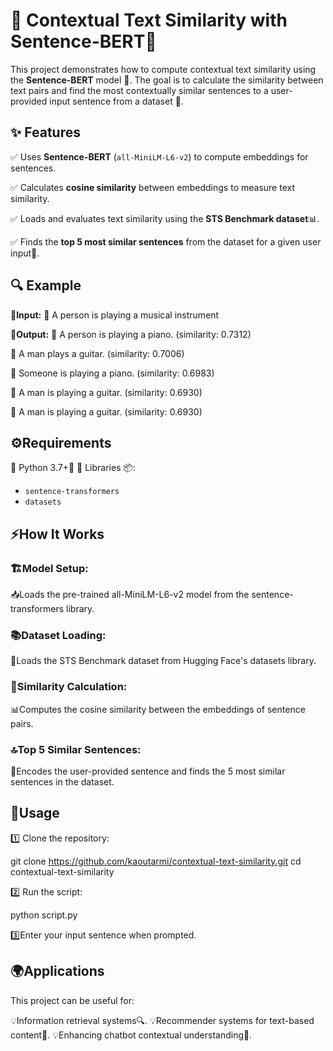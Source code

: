 # 🌟 Contextual Text Similarity with Sentence-BERT📝

This project demonstrates how to compute contextual text similarity using the **Sentence-BERT** model 🤖. The goal is to calculate the similarity between text pairs and find the most contextually similar sentences to a user-provided input sentence from a dataset 🎯.

## ✨ Features

✅ Uses **Sentence-BERT** (`all-MiniLM-L6-v2`) to compute embeddings for sentences.

✅ Calculates **cosine similarity** between embeddings to measure text similarity.

✅ Loads and evaluates text similarity using the **STS Benchmark dataset**📊.

✅ Finds the **top 5 most similar sentences** from the dataset for a given user input🔎.

## 🔍 Example

**📝Input:**
🎵 A person is playing a musical instrument

**🎯Output:**
🎼 A person is playing a piano. (similarity: 0.7312)

🎸 A man plays a guitar. (similarity: 0.7006)

🎹 Someone is playing a piano. (similarity: 0.6983)

🎸 A man is playing a guitar. (similarity: 0.6930)

🎸 A man is playing a guitar. (similarity: 0.6930)


## ⚙️Requirements

🔹 Python 3.7+🐍
🔹 Libraries 📦:
  - `sentence-transformers`
  - `datasets`
## ⚡How It Works
### 🏗️Model Setup:

📥Loads the pre-trained all-MiniLM-L6-v2 model from the sentence-transformers library.
### 📚Dataset Loading:

📂Loads the STS Benchmark dataset from Hugging Face's datasets library.
### 📏Similarity Calculation:

📊Computes the cosine similarity between the embeddings of sentence pairs.
### 🔝Top 5 Similar Sentences:

🎯Encodes the user-provided sentence and finds the 5 most similar sentences in the dataset.
## 🚀Usage
1️⃣ Clone the repository:

   git clone https://github.com/kaoutarmi/contextual-text-similarity.git
   cd contextual-text-similarity

2️⃣ Run the script:

   python script.py
   
3️⃣Enter your input sentence when prompted.
  
## 🌍Applications
This project can be useful for:

💡Information retrieval systems🔍.
💡Recommender systems for text-based content📖.
💡Enhancing chatbot contextual understanding🤖.
